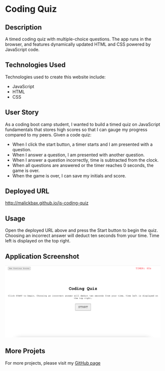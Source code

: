 # Coding Quiz
## Description
A timed coding quiz with multiple-choice questions. The app runs in the browser, and features dynamically updated HTML and CSS powered by JavaScript code.

## Technologies Used
Technologies used to create this website include: 
- JavaScript
- HTML
- CSS

## User Story
As a coding boot camp student, I wanted to build a timed quiz on JavaScript fundamentals that stores high scores so that I can gauge my progress compared to my peers. Given a code quiz: 

- When I click the start button, a timer starts and I am presented with a question.
- When I answer a question, I am presented with another question.
- When I answer a question incorrectly, time is subtracted from the clock.
- When all questions are answered or the timer reaches 0 seconds, the game is over.
- When the game is over, I can save my initials and score.

## Deployed URL 
http://malickbax.github.io/js-coding-quiz

## Usage
Open the deployed URL above and press the Start button to begin the quiz. Choosing an incorrect answer will deduct ten seconds from your time. Time left is displayed on the top right.

## Application Screenshot
![Screenshot](/assets/img/Screenshot.png)

## More Projets
For more projects, please visit my [GitHub page](https://github.com/malickbax)
